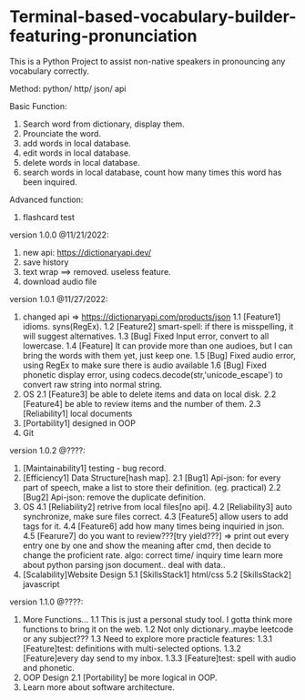 # Terminal-based-vocabulary-builder-featuring-pronunciation

This is a Python Project to assist non-native speakers in pronouncing any vocabulary correctly.

Method:
python/ http/ json/ api

Basic Function:

1. Search word from dictionary, display them.
2. Prounciate the word.
3. add words in local database.
4. edit words in local database.
5. delete words in local database.
6. search words in local database, count how many times this word has been inquired.

Advanced function:

1. flashcard test

version 1.0.0 @11/21/2022:

1. new api: https://dictionaryapi.dev/
2. save history
3. text wrap ==> removed. useless feature.
4. download audio file

version 1.0.1 @11/27/2022:

1. changed api => https://dictionaryapi.com/products/json
   1.1 [Feature1] idioms. syns(RegEx).
   1.2 [Feature2] smart-spell: if there is misspelling, it will suggest alternatives.
   1.3 [Bug] Fixed Input error, convert to all lowercase.
   1.4 [Feature] It can provide more than one audioes, but I can bring the words with them yet, just keep one.
   1.5 [Bug] Fixed audio error, using RegEx to make sure there is audio available
   1.6 [Bug] Fixed phonetic display error, using codecs.decode(str,'unicode_escape') to convert raw string into normal string.
2. OS
   2.1 [Feature3] be able to delete items and data on local disk.
   2.2 [Feature4] be able to review items and the number of them.
   2.3 [Reliability1] local documents
3. [Portability1] designed in OOP
4. Git

version 1.0.2 @????:

1. [Maintainability1] testing - bug record.
2. [Efficiency1] Data Structure[hash map].
   2.1 [Bug1] Api-json: for every part of speech, make a list to store their definition. (eg. practical)
   2.2 [Bug2] Api-json: remove the duplicate definition.
3. OS
   4.1 [Reliability2] retrive from local files[no api].
   4.2 [Reliability3] auto synchronize, make sure files correct.
   4.3 [Feature5] allow users to add tags for it.
   4.4 [Feature6] add how many times being inquiried in json.
   4.5 [Fearure7] do you want to review???[try yield???] => print out every entry one by one and show the meaning after cmd, then decide to change the proficient rate. algo: correct time/ inquiry time
   learn more about python parsing json document.. deal with data..
4. [Scalability]Website Design
   5.1 [SkillsStack1] html/css
   5.2 [SkillsStack2] javascript

version 1.1.0 @????:

1. More Functions...
   1.1 This is just a personal study tool. I gotta think more functions to bring it on the web.
   1.2 Not only dictionary..maybe leetcode or any subject???
   1.3 Need to explore more practicle features:
   1.3.1 [Feature]test: definitions with multi-selected options.
   1.3.2 [Feature]every day send to my inbox.
   1.3.3 [Feature]test: spell with audio and phonetic.
2. OOP Design
   2.1 [Portability] be more logical in OOP.
3. Learn more about software architecture.
